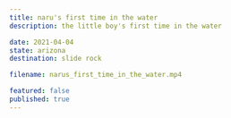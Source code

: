 ```yaml
---
title: naru's first time in the water
description: the little boy's first time in the water

date: 2021-04-04
state: arizona
destination: slide rock

filename: narus_first_time_in_the_water.mp4

featured: false
published: true
---
```

